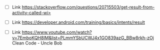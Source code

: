 - [ ] Link https://stackoverflow.com/questions/20715503/get-result-from-activity-called-wi>
- [ ] Link https://developer.android.com/training/basics/intents/result

- [ ] Link https://www.youtube.com/watch?v=7EmboKQH8lM&list=PLmmYSbUCWJ4x1GO839azG_BBw8rkh-zOj Clean
  Code - Uncle Bob


